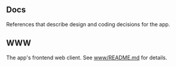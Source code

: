 ## Docs

References that describe design and coding decisions for the app.

## WWW

The app's frontend web client. See [www/README.md](www/README.md) for details.
